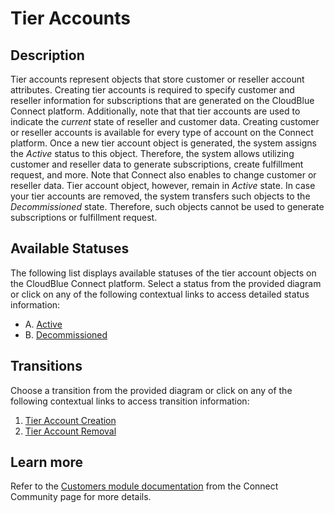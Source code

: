 # Tier Accounts
## Description
Tier accounts represent objects that store customer or reseller account attributes. Creating tier accounts is required to specify customer and reseller information for subscriptions that are generated on the CloudBlue Connect platform. Additionally, note that that tier accounts are used to indicate the *current* state of reseller and customer data. Creating customer or reseller accounts is available for every type of account on the Connect platform.
Once a new tier account object is generated, the system assigns the *Active* status to this object. Therefore, the system allows utilizing customer and reseller data to generate subscriptions, create fulfillment request, and more. Note that Connect also enables to change customer or reseller data. Tier account object, however, remain in *Active* state. 
In case your tier accounts are removed, the system transfers such objects to the *Decommissioned* state. Therefore, such objects cannot be used to generate subscriptions or fulfillment request.

## Available Statuses
The following list displays available statuses of the tier account objects on the CloudBlue Connect platform. Select a status from the provided diagram or click on any of the following contextual links to access detailed status information:

* A. [Active](s-a-active.html)
* B. [Decommissioned](s-b-decom.html)
## Transitions
Choose a transition from the provided diagram or click on any of the following contextual links to access transition information:

1. [Tier Account Creation](t-1-new-active.html)
2. [Tier Account Removal](t-2-act-decom.html)

## Learn more
Refer to the [Customers module documentation](https://connect.cloudblue.com/community/modules/customers/) from the Connect Community page for more details.

